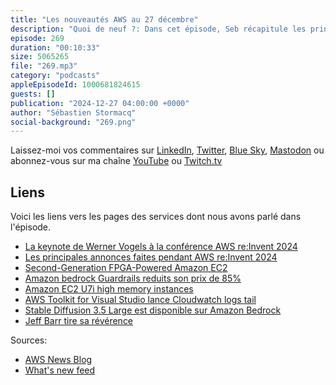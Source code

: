 ```yaml
---
title: "Les nouveautés AWS au 27 décembre"
description: "Quoi de neuf ?: Dans cet épisode, Seb récapitule les principales annonces faites après la conférence AWS re:Invent 2024.  Il met en avant la keynote de Werner Vogel sur la gestion de la complexité dans l'architecture des systèmes. Il aborde également les nouvelles instances EC2 et les réductions de prix sur certains services. Enfin, il rend hommage à Jeff Barr, une figure emblématique d'AWS, qui a annoncé qu'il ne publierait plus de blogs pour AWS."
episode: 269
duration: "00:10:33"
size: 5065265
file: "269.mp3"
category: "podcasts"
appleEpisodeId: 1000681824615
guests: []
publication: "2024-12-27 04:00:00 +0000"
author: "Sébastien Stormacq"
social-background: "269.png"
---
```


Laissez-moi vos commentaires sur [LinkedIn](https://www.linkedin.com/in/sebastienstormacq/), [Twitter](https://twitter.com/sebsto), [Blue Sky](https://bsky.app/profile/sebsto.bsky.social), [Mastodon](https://awscommunity.social/@sebsto) ou abonnez-vous sur ma chaîne [YouTube](https://www.youtube.com/sebsto) ou [Twitch.tv](https://www.twitch.tv/sebAWS)

## Liens

Voici les liens vers les pages des services dont nous avons parlé dans l'épisode.

- [La keynote de Werner Vogels à la conférence AWS re:Invent 2024](https://www.youtube.com/watch?v=aim5x73crbM)
- [Les principales annonces faites pendant AWS re:Invent 2024](https://aws.amazon.com/blogs/aws/top-announcements-of-aws-reinvent-2024/)
- [Second-Generation FPGA-Powered Amazon EC2](https://aws.amazon.com/blogs/aws/now-available-second-generation-fpga-powered-amazon-ec2-instances-f2/)
- [Amazon bedrock Guardrails reduits son prix de 85%](https://aws.amazon.com/about-aws/whats-new/2024/12/amazon-bedrock-guardrails-reduces-pricing-85-percent/)
- [Amazon EC2 U7i high memory instances](https://aws.amazon.com/about-aws/whats-new/2024/12/amazon-ec2-u7i-instances-6tib-8tib-memory/)
- [AWS Toolkit for Visual Studio lance Cloudwatch logs tail](https://aws.amazon.com/about-aws/whats-new/2024/12/aws-toolkit-visual-studio-code-cloudwatch-logs-live-tail/)
- [Stable Diffusion 3.5 Large est disponible sur Amazon Bedrock](https://aws.amazon.com/blogs/aws/stable-diffusion-3-5-large-is-now-available-in-amazon-bedrock/)
- [Jeff Barr tire sa révérence](https://aws.amazon.com/blogs/aws/and-thats-a-wrap/)

Sources: 

- [AWS News Blog](https://aws.amazon.com/blogs/aws/)
- [What's new feed](https://aws.amazon.com/about-aws/whats-new/2023/)
